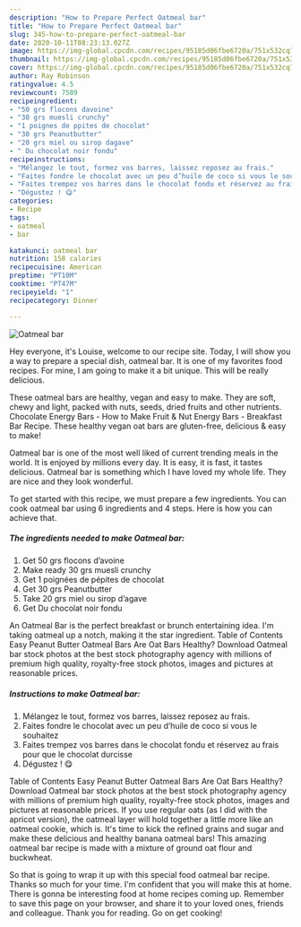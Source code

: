 ```yaml
---
description: "How to Prepare Perfect Oatmeal bar"
title: "How to Prepare Perfect Oatmeal bar"
slug: 345-how-to-prepare-perfect-oatmeal-bar
date: 2020-10-11T08:23:13.027Z
image: https://img-global.cpcdn.com/recipes/95185d06fbe6720a/751x532cq70/oatmeal-bar-photo-principale-de-la-recette.jpg
thumbnail: https://img-global.cpcdn.com/recipes/95185d06fbe6720a/751x532cq70/oatmeal-bar-photo-principale-de-la-recette.jpg
cover: https://img-global.cpcdn.com/recipes/95185d06fbe6720a/751x532cq70/oatmeal-bar-photo-principale-de-la-recette.jpg
author: Ray Robinson
ratingvalue: 4.5
reviewcount: 7589
recipeingredient:
- "50 grs flocons davoine"
- "30 grs muesli crunchy"
- "1 poignes de ppites de chocolat"
- "30 grs Peanutbutter"
- "20 grs miel ou sirop dagave"
- " Du chocolat noir fondu"
recipeinstructions:
- "Mélangez le tout, formez vos barres, laissez reposez au frais."
- "Faites fondre le chocolat avec un peu d’huile de coco si vous le souhaitez"
- "Faites trempez vos barres dans le chocolat fondu et réservez au frais pour que le chocolat durcisse"
- "Dégustez ! 😋"
categories:
- Recipe
tags:
- oatmeal
- bar

katakunci: oatmeal bar 
nutrition: 158 calories
recipecuisine: American
preptime: "PT10M"
cooktime: "PT47M"
recipeyield: "1"
recipecategory: Dinner

---
```



![Oatmeal bar](https://img-global.cpcdn.com/recipes/95185d06fbe6720a/751x532cq70/oatmeal-bar-photo-principale-de-la-recette.jpg)

Hey everyone, it's Louise, welcome to our recipe site. Today, I will show you a way to prepare a special dish, oatmeal bar. It is one of my favorites food recipes. For mine, I am going to make it a bit unique. This will be really delicious.

These oatmeal bars are healthy, vegan and easy to make. They are soft, chewy and light, packed with nuts, seeds, dried fruits and other nutrients. Chocolate Energy Bars - How to Make Fruit &amp; Nut Energy Bars - Breakfast Bar Recipe. These healthy vegan oat bars are gluten-free, delicious &amp; easy to make!

Oatmeal bar is one of the most well liked of current trending meals in the world. It is enjoyed by millions every day. It is easy, it is fast, it tastes delicious. Oatmeal bar is something which I have loved my whole life. They are nice and they look wonderful.


To get started with this recipe, we must prepare a few ingredients. You can cook oatmeal bar using 6 ingredients and 4 steps. Here is how you can achieve that.

<!--inarticleads1-->

##### The ingredients needed to make Oatmeal bar:

1. Get 50 grs flocons d’avoine
1. Make ready 30 grs muesli crunchy
1. Get 1 poignées de pépites de chocolat
1. Get 30 grs Peanutbutter
1. Take 20 grs miel ou sirop d’agave
1. Get  Du chocolat noir fondu


An Oatmeal Bar is the perfect breakfast or brunch entertaining idea. I&#39;m taking oatmeal up a notch, making it the star ingredient. Table of Contents Easy Peanut Butter Oatmeal Bars Are Oat Bars Healthy? Download Oatmeal bar stock photos at the best stock photography agency with millions of premium high quality, royalty-free stock photos, images and pictures at reasonable prices. 

<!--inarticleads2-->

##### Instructions to make Oatmeal bar:

1. Mélangez le tout, formez vos barres, laissez reposez au frais.
1. Faites fondre le chocolat avec un peu d’huile de coco si vous le souhaitez
1. Faites trempez vos barres dans le chocolat fondu et réservez au frais pour que le chocolat durcisse
1. Dégustez ! 😋


Table of Contents Easy Peanut Butter Oatmeal Bars Are Oat Bars Healthy? Download Oatmeal bar stock photos at the best stock photography agency with millions of premium high quality, royalty-free stock photos, images and pictures at reasonable prices. If you use regular oats (as I did with the apricot version), the oatmeal layer will hold together a little more like an oatmeal cookie, which is. It&#39;s time to kick the refined grains and sugar and make these delicious and healthy banana oatmeal bars! This amazing oatmeal bar recipe is made with a mixture of ground oat flour and buckwheat. 

So that is going to wrap it up with this special food oatmeal bar recipe. Thanks so much for your time. I'm confident that you will make this at home. There is gonna be interesting food at home recipes coming up. Remember to save this page on your browser, and share it to your loved ones, friends and colleague. Thank you for reading. Go on get cooking!
